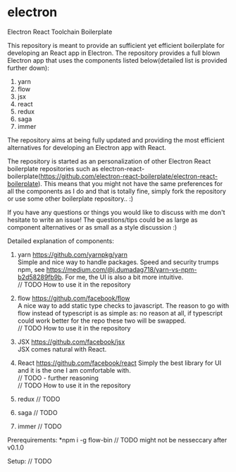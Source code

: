 # electron
Electron React Toolchain Boilerplate

This repository is meant to provide an sufficient yet efficient boilerplate for developing an React app in Electron. The repository provides a full blown Electron app that uses the components listed below(detailed list is provided further down):

1. yarn
2. flow
3. jsx
4. react
5. redux
6. saga
7. immer

The repository aims at being fully updated and providing the most efficient alternatives for developing an Electron app with React.

The repository is started as an personalization of other Electron React boilerplate repositories such as electron-react-boilerplate(https://github.com/electron-react-boilerplate/electron-react-boilerplate). This means that you might not have the same preferences for all the components as I do and that is totally fine, simply fork the repository or use some other boilerplate repository.. :)

If you have any questions or things you would like to discuss with me don't hesitate to write an issue! The questions/tips could be as large as component alternatives or as small as a style discussion :)

Detailed explanation of components:

1. yarn
  https://github.com/yarnpkg/yarn  
  Simple and nice way to handle packages. Speed and security trumps npm, see https://medium.com/@j.dumadag718/yarn-vs-npm-b2d58289fb9b. For me, the UI is also a bit more intuitive.    
  // TODO How to use it in the repository
  
2. flow
  https://github.com/facebook/flow  
  A nice way to add static type checks to javascript. The reason to go with flow instead of typescript is as simple as: no reason at all, if typescript could work better for the repo these two will be swapped.  
  // TODO How to use it in the repository
  
3. JSX
  https://github.com/facebook/jsx  
  JSX comes natural with React.
  
4. React
  https://github.com/facebook/react
  Simply the best library for UI and it is the one I am comfortable with.  
  // TODO - further reasoning  
  // TODO How to use it in the repository
  
5. redux
  // TODO
6. saga
  // TODO
7. immer 
  // TODO

Prerequirements:
  *npm i -g flow-bin // TODO might not be nesseccary after v0.1.0

Setup: // TODO




